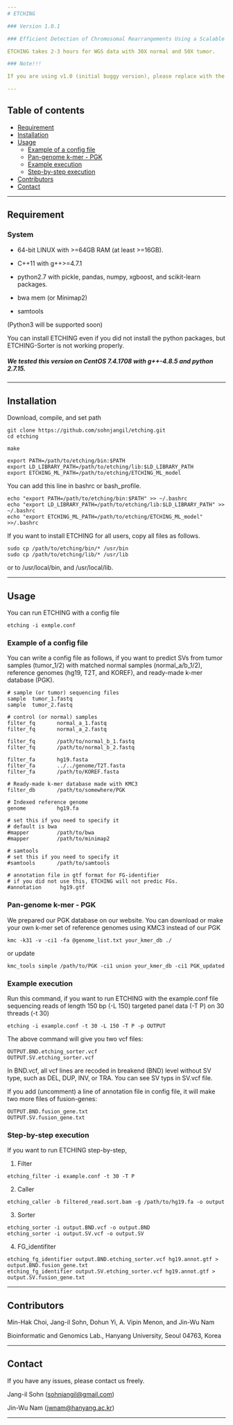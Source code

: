 ```yaml
---
# ETCHING

### Version 1.0.1

### Efficient Detection of Chromosomal Rearrangements Using a Scalable k-mer Database of Multiple Reference Genomes and Variations

ETCHING takes 2-3 hours for WGS data with 30X normal and 50X tumor.

### Note!!!

If you are using v1.0 (initial buggy version), please replace with the version >=1.0.1.

---
```

## Table of contents

  * [Requirement](#requirement)
  * [Installation](#installation)
  * [Usage](#usage)
    * [Example of a config file](#example-of-a-config-file)
    * [Pan-genome k-mer - PGK](#pan-genome-k-mer---pgk)
    * [Example execution](#example-execution)
    * [Step-by-step execution](#step-by-step-execution)
  * [Contributors](#contributors)
  * [Contact](#contact)
---

## Requirement

### System

* 64-bit LINUX with >=64GB RAM (at least >=16GB).

* C++11 with g++>=4.7.1

* python2.7 with pickle, pandas, numpy, xgboost, and scikit-learn packages.

* bwa mem (or Minimap2)

* samtools

(Python3 will be supported soon)

You can install ETCHING even if you did not install the python packages, but ETCHING-Sorter is not working properly.

##### We tested this version on CentOS 7.4.1708 with g++-4.8.5 and python 2.7.15.

----------------------------------------------------------------------------------
## Installation

Download, compile, and set path
```
git clone https://github.com/sohnjangil/etching.git
cd etching

make

export PATH=/path/to/etching/bin:$PATH
export LD_LIBRARY_PATH=/path/to/etching/lib:$LD_LIBRARY_PATH
export ETCHING_ML_PATH=/path/to/etching/ETCHING_ML_model
```
You can add this line in bashrc or bash_profile.
```
echo "export PATH=/path/to/etching/bin:$PATH" >> ~/.bashrc
echo "export LD_LIBRARY_PATH=/path/to/etching/lib:$LD_LIBRARY_PATH" >> ~/.bashrc
echo "export ETCHING_ML_PATH=/path/to/etching/ETCHING_ML_model" >>/.bashrc
```
If you want to install ETCHING for all users, copy all files as follows.
```
sudo cp /path/to/etching/bin/* /usr/bin
sudo cp /path/to/etching/lib/* /usr/lib
```
or to /usr/local/bin, and /usr/local/lib.

----------------------------------------------------------------------------------
## Usage

You can run ETCHING with a config file
```
etching -i exmple.conf
```

### Example of a config file

You can write a config file as follows, if you want to predict SVs from tumor samples (tumor_1/2) with matched normal samples
(normal_a/b_1/2), reference genomes (hg19, T2T, and KOREF), and ready-made k-mer database (PGK).
```
# sample (or tumor) sequencing files
sample  tumor_1.fastq
sample  tumor_2.fastq

# control (or normal) samples
filter_fq       normal_a_1.fastq
filter_fq       normal_a_2.fastq

filter_fq       /path/to/normal_b_1.fastq
filter_fq       /path/to/normal_b_2.fastq

filter_fa       hg19.fasta
filter_fa       ../../genome/T2T.fasta
filter_fa       /path/to/KOREF.fasta

# Ready-made k-mer database made with KMC3
filter_db       /path/to/somewhere/PGK

# Indexed reference genome
genome          hg19.fa

# set this if you need to specify it
# default is bwa
#mapper         /path/to/bwa
#mapper         /path/to/minimap2

# samtools
# set this if you need to specify it
#samtools       /path/to/samtools

# annotation file in gtf format for FG-identifier
# if you did not use this, ETCHING will not predic FGs.
#annotation      hg19.gtf
```

### Pan-genome k-mer - PGK

We prepared our PGK database on our website.
You can download or make your own k-mer set of reference genomes using KMC3 instead of our PGK
```
kmc -k31 -v -ci1 -fa @genome_list.txt your_kmer_db ./
```
or update
```
kmc_tools simple /path/to/PGK -ci1 union your_kmer_db -ci1 PGK_updated
```

### Example execution

Run this command, if you want to run ETCHING with the example.conf file sequencing reads of length 150 bp (-L 150) targeted panel
data (-T P) on 30 threads (-t 30) 
```
etching -i example.conf -t 30 -L 150 -T P -p OUTPUT
```

The above command will give you two vcf files:
```
OUTPUT.BND.etching_sorter.vcf
OUTPUT.SV.etching_sorter.vcf
```

In BND.vcf, all vcf lines are recoded in breakend (BND) level without SV type,
such as DEL, DUP, INV, or TRA. You can see SV typs in SV.vcf file.

If you add (uncomment) a line of annotation file in config file, it will
make two more files of fusion-genes:
```
OUTPUT.BND.fusion_gene.txt
OUTPUT.SV.fusion_gene.txt
```

### Step-by-step execution

If you want to run ETCHING step-by-step,

1. Filter
```
etching_filter -i example.conf -t 30 -T P 
```
2. Caller
```
etching_caller -b filtered_read.sort.bam -g /path/to/hg19.fa -o output
```
3. Sorter
```
etching_sorter -i output.BND.vcf -o output.BND
etching_sorter -i output.SV.vcf -o output.SV
```
4. FG_identifiter
```
etching_fg_identifier output.BND.etching_sorter.vcf hg19.annot.gtf > output.BND.fusion_gene.txt
etching_fg_identifier output.SV.etching_sorter.vcf hg19.annot.gtf > output.SV.fusion_gene.txt
```

----------------------------------------------------------------------------------
## Contributors

Min-Hak Choi, Jang-il Sohn, Dohun Yi, A. Vipin Menon, and Jin-Wu Nam

Bioinformatic and Genomics Lab., Hanyang University, Seoul 04763, Korea

----------------------------------------------------------------------------------
## Contact

If you have any issues, please contact us freely.

   Jang-il Sohn (sohnjangil@gmail.com)

   Jin-Wu Nam (jwnam@hanyang.ac.kr)

----------------------------------------------------------------------------------